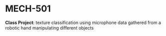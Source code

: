 # MECH-501

**Class Project**: texture classification using microphone data gathered from a robotic hand manipulating different objects
